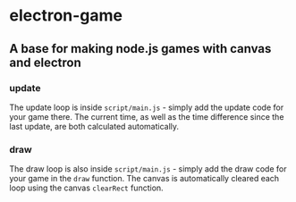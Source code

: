 # electron-game

## A base for making node.js games with canvas and electron

### update

The update loop is inside `script/main.js` - simply add the update code for your game there.
The current time, as well as the time difference since the last update, are both calculated automatically.

### draw

The draw loop is also inside `script/main.js` - simply add the draw code for your game in the `draw` function.
The canvas is automatically cleared each loop using the canvas `clearRect` function.
